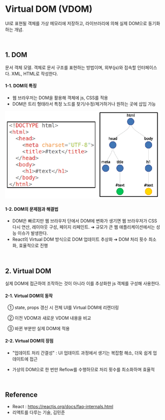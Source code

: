 # Virtual DOM (VDOM)

UI로 표현될 객체를 가상 메모리에 저장하고, 라이브러리에 의해 실제 DOM으로 동기화하는 개념.

<br />

## 1. DOM

문서 객체 모델. 객체로 문서 구조를 표현하는 방법이며, 외부(js)와 접속할 인터페이스다. XML, HTML로 작성한다.

#### 1-1. DOM의 특징

- 웹 브라우저는 DOM을 활용해 객체에 js, CSS를 적용
- DOM은 트리 형태라서 특정 노드를 찾기/수정/제거하거나 원하는 곳에 삽입 가능

![default](../imgs/DOM-tree-for-a-sample-HTML-code.png)

#### 1-2. DOM의 문제점과 해결법

- DOM은 빠르지만 웹 브라우저 단에서 DOM에 변화가 생기면 웹 브라우저가 CSS 다시 연산, 레이아웃 구성, 페이지 리페인트. ➔ 규모가 큰 웹 애플리케이션에서는 성능 이슈가 발생한다.
- React의 Virtual DOM 방식으로 DOM 업데이트 추상화 ➔ DOM 처리 횟수 최소화, 효율적으로 진행

<br />

## 2. Virtual DOM

실제 DOM에 접근하여 조작하는 것이 아니라 이를 추상화한 js 객체를 구성해 사용한다.

#### 2-1. Virtual DOM의 동작

&nbsp; ① state, props 갱신 시 전체 UI를 Virtual DOM에 리렌더링

&nbsp; ② 이전 VDOM과 새로운 VDOM 내용을 비교

&nbsp; ③ 바뀐 부분만 실제 DOM에 적용

#### 2-2. Virtual DOM의 장점

- "업데이트 처리 간결성" : UI 업데이트 과정에서 생기는 복잡함 해소, 더욱 쉽게 업데이트에 접근

- 가상의 DOM으로 한 번만 Reflow를 수행하므로 처리 횟수를 최소화하며 효율적

<br/>

## Reference

- React : https://reactjs.org/docs/faq-internals.html
- 리액트를 다루는 기술, 김민준
